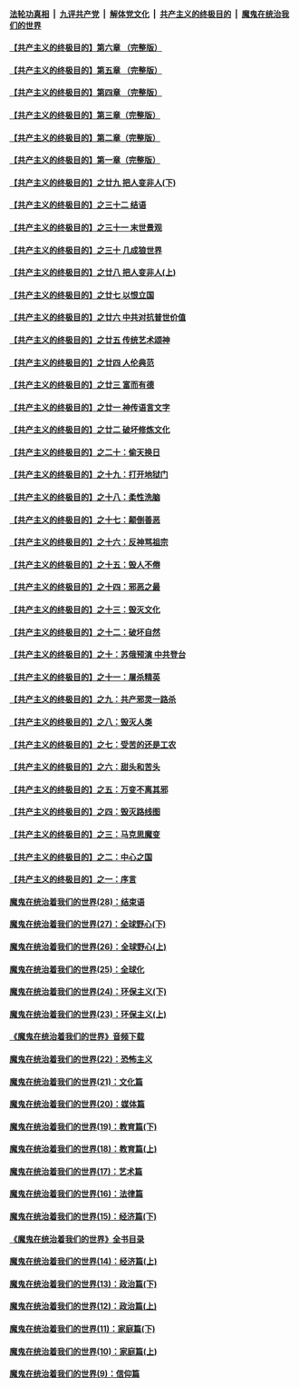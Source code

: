 ####  [法轮功真相](../../../../basic/blob/master/README.md?t=04160730) &nbsp;|&nbsp; [九评共产党](../../../../9ping.md/blob/master/README.md?t=04160730) &nbsp;|&nbsp; [解体党文化](../../../../jtdwh.md/blob/master/README.md?t=04160730)  &nbsp;|&nbsp; [共产主义的终极目的](../../../../gczydzjmd.md/blob/master/README.md?t=04160730) &nbsp;|&nbsp; [魔鬼在统治我们的世界](../../../../mgztzwmdsj.md/blob/master/README.md?t=04160730) 

#### [【共产主义的终极目的】第六章 （完整版）](../pages/nsc422/n11428913.md?t=04160730) 

#### [【共产主义的终极目的】第五章 （完整版）](../pages/nsc422/n11428912.md?t=04160730) 

#### [【共产主义的终极目的】第四章 （完整版）](../pages/nsc422/n11428907.md?t=04160730) 

#### [【共产主义的终极目的】第三章（完整版）](../pages/nsc422/n11428848.md?t=04160730) 

#### [【共产主义的终极目的】第二章（完整版）](../pages/nsc422/n11428831.md?t=04160730) 

#### [【共产主义的终极目的】第一章（完整版）](../pages/nsc422/n11417651.md?t=04160730) 

#### [【共产主义的终极目的】之廿九 把人变非人(下)](../pages/nsc422/n11344140.md?t=04160730) 

#### [【共产主义的终极目的】之三十二 结语](../pages/nsc422/n11360535.md?t=04160730) 

#### [【共产主义的终极目的】之三十一 末世景观](../pages/nsc422/n11351129.md?t=04160730) 

#### [【共产主义的终极目的】之三十 几成狼世界](../pages/nsc422/n11348280.md?t=04160730) 

#### [【共产主义的终极目的】之廿八 把人变非人(上)](../pages/nsc422/n11340492.md?t=04160730) 

#### [【共产主义的终极目的】之廿七 以恨立国](../pages/nsc422/n11336944.md?t=04160730) 

#### [【共产主义的终极目的】之廿六 中共对抗普世价值](../pages/nsc422/n11324785.md?t=04160730) 

#### [【共产主义的终极目的】之廿五 传统艺术颂神](../pages/nsc422/n11296396.md?t=04160730) 

#### [【共产主义的终极目的】之廿四 人伦典范](../pages/nsc422/n11296397.md?t=04160730) 

#### [【共产主义的终极目的】之廿三 富而有德](../pages/nsc422/n11283598.md?t=04160730) 

#### [【共产主义的终极目的】之廿一 神传语言文字](../pages/nsc422/n11263265.md?t=04160730) 

#### [【共产主义的终极目的】之廿二 破坏修炼文化](../pages/nsc422/n11245728.md?t=04160730) 

#### [【共产主义的终极目的】之二十：偷天换日](../pages/nsc422/n11238846.md?t=04160730) 

#### [【共产主义的终极目的】之十九：打开地狱门](../pages/nsc422/n11206376.md?t=04160730) 

#### [【共产主义的终极目的】之十八：柔性洗脑](../pages/nsc422/n11199994.md?t=04160730) 

#### [【共产主义的终极目的】之十七：颠倒善恶](../pages/nsc422/n11179782.md?t=04160730) 

#### [【共产主义的终极目的】之十六：反神骂祖宗](../pages/nsc422/n11166798.md?t=04160730) 

#### [【共产主义的终极目的】之十五：毁人不倦](../pages/nsc422/n11166792.md?t=04160730) 

#### [【共产主义的终极目的】之十四：邪恶之最](../pages/nsc422/n11150249.md?t=04160730) 

#### [【共产主义的终极目的】之十三：毁灭文化](../pages/nsc422/n11135227.md?t=04160730) 

#### [【共产主义的终极目的】之十二：破坏自然](../pages/nsc422/n11135214.md?t=04160730) 

#### [【共产主义的终极目的】之十：苏俄预演 中共登台](../pages/nsc422/n11118424.md?t=04160730) 

#### [【共产主义的终极目的】之十一：屠杀精英](../pages/nsc422/n11118442.md?t=04160730) 

#### [【共产主义的终极目的】之九：共产邪灵一路杀](../pages/nsc422/n11114139.md?t=04160730) 

#### [【共产主义的终极目的】之八：毁灭人类](../pages/nsc422/n11108503.md?t=04160730) 

#### [【共产主义的终极目的】之七：受苦的还是工农](../pages/nsc422/n11101809.md?t=04160730) 

#### [【共产主义的终极目的】之六：甜头和苦头](../pages/nsc422/n11096971.md?t=04160730) 

#### [【共产主义的终极目的】之五：万变不离其邪](../pages/nsc422/n11091285.md?t=04160730) 

#### [【共产主义的终极目的】之四：毁灭路线图](../pages/nsc422/n11086284.md?t=04160730) 

#### [【共产主义的终极目的】之三：马克思魔变](../pages/nsc422/n11061941.md?t=04160730) 

#### [【共产主义的终极目的】之二：中心之国](../pages/nsc422/n11047728.md?t=04160730) 

#### [【共产主义的终极目的】之一：序言](../pages/nsc422/n11086077.md?t=04160730) 

#### [魔鬼在统治着我们的世界(28)：结束语](../pages/nsc422/n10936246.md?t=04160730) 

#### [魔鬼在统治着我们的世界(27)：全球野心(下)](../pages/nsc422/n10928319.md?t=04160730) 

#### [魔鬼在统治着我们的世界(26)：全球野心(上)](../pages/nsc422/n10900318.md?t=04160730) 

#### [魔鬼在统治着我们的世界(25)：全球化](../pages/nsc422/n10788205.md?t=04160730) 

#### [魔鬼在统治着我们的世界(24)：环保主义(下)](../pages/nsc422/n10695307.md?t=04160730) 

#### [魔鬼在统治着我们的世界(23)：环保主义(上)](../pages/nsc422/n10688613.md?t=04160730) 

#### [《魔鬼在统治着我们的世界》音频下载](../pages/nsc422/n10635553.md?t=04160730) 

#### [魔鬼在统治着我们的世界(22)：恐怖主义](../pages/nsc422/n10614727.md?t=04160730) 

#### [魔鬼在统治着我们的世界(21)：文化篇](../pages/nsc422/n10597706.md?t=04160730) 

#### [魔鬼在统治着我们的世界(20)：媒体篇](../pages/nsc422/n10586579.md?t=04160730) 

#### [魔鬼在统治着我们的世界(19)：教育篇(下)](../pages/nsc422/n10564808.md?t=04160730) 

#### [魔鬼在统治着我们的世界(18)：教育篇(上)](../pages/nsc422/n10526970.md?t=04160730) 

#### [魔鬼在统治着我们的世界(17)：艺术篇](../pages/nsc422/n10499093.md?t=04160730) 

#### [魔鬼在统治着我们的世界(16)：法律篇](../pages/nsc422/n10485969.md?t=04160730) 

#### [魔鬼在统治着我们的世界(15)：经济篇(下)](../pages/nsc422/n10469975.md?t=04160730) 

#### [《魔鬼在统治着我们的世界》全书目录](../pages/nsc422/n10464261.md?t=04160730) 

#### [魔鬼在统治着我们的世界(14)：经济篇(上)](../pages/nsc422/n10457370.md?t=04160730) 

#### [魔鬼在统治着我们的世界(13)：政治篇(下)](../pages/nsc422/n10448270.md?t=04160730) 

#### [魔鬼在统治着我们的世界(12)：政治篇(上)](../pages/nsc422/n10444576.md?t=04160730) 

#### [魔鬼在统治着我们的世界(11)：家庭篇(下)](../pages/nsc422/n10440961.md?t=04160730) 

#### [魔鬼在统治着我们的世界(10)：家庭篇(上)](../pages/nsc422/n10435448.md?t=04160730) 

#### [魔鬼在统治着我们的世界(9)：信仰篇](../pages/nsc422/n10432159.md?t=04160730) 

